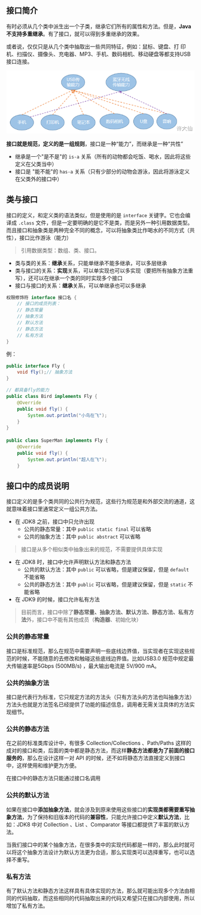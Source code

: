 ## 接口简介

有时必须从几个类中派生出一个子类，继承它们所有的属性和方法。但是，**Java 不支持多重继承**。有了接口，就可以得到多重继承的效果。

或者说，仅仅只是从几个类中抽取出一些共同特征，例如：鼠标、键盘、打 印机、扫描仪、摄像头、充电器、MP3、手机、数码相机、移动硬盘等都支持USB接口连接。

![](../../../Image/Java/Java%20接口示例.png)

**接口就是规范，定义的是一组规则**，接口是一种“能力”，而继承是一种“共性”

-  继承是一个"是不是"的 `is-a` 关系（所有的动物都会吃饭、喝水，因此将这些定义在父类当中）
-  接口是 "能不能"的 `has-a` 关系（只有少部分的动物会游泳，因此将游泳定义在父类外的接口中）

## 类与接口

接口的定义，和定义类的语法类似，但是使用的是 `interface` 关键字。它也会编译成 `.class` 文件，但是一定要明确的是它不是类，而是另外一种引用数据类型。而且接口和抽象类是两种完全不同的概念，可以将抽象类比作喝水的不同方式（共性），接口比作游泳（能力）

>引用数据类型：数组、类、接口。

-  类与类的关系：**继承**关系，只能单继承不能多继承，可以多层继承
-  类与接口的关系：**实现**关系，可以单实现也可以多实现（要把所有抽象方法重写），还可以在继承一个类的同时实现多个接口
-  接口与接口的关系：**继承**关系，可以单继承也可以多继承

```java
权限修饰符 interface 接口名 {
    // 接口的成员列表：
    // 静态常量
    // 抽象方法
    // 默认方法
    // 静态方法
    // 私有方法
}
```

例：
```java
public interface Fly {
    void fly();// 抽象方法
}
```

```java
// 都具备fly的能力
public class Bird implements Fly {
    @Override
    public void fly() {
        System.out.println("小鸟在飞");
    }
}

public class SuperMan implements Fly {
    @Override
    public void fly() {
        System.out.println("超人在飞");
    }
```

## 接口中的成员说明

接口定义的是多个类共同的公共行为规范，这些行为规范是和外部交流的通道，这就意味着接口里通常定义一组公共方法。

-  在 JDK8 之前，接口中只允许出现
	-  公共的静态常量：其中 `public static final` 可以省略
	-  公共的抽象方法：其中 `public abstract` 可以省略

>接口是从多个相似类中抽象出来的规范，不需要提供具体实现

-  在 JDK8 时，接口中允许声明默认方法和静态方法
	-  公共的默认方法：其中 `public` 可以省略，但是建议保留，但是 `default` 不能省略
	-  公共的静态方法：其中 `public` 可以省略，但是建议保留，但是 `static` 不能省略
-  在 JDK9 的时候，接口允许私有方法

>目前而言，接口中除了**静态常量、抽象方法、默认方法、静态方法、私有方法**外，接口中不能有其他成员（**构造器**、初始化块）

### 公共的静态常量

接口是标准规范，那么在规范中需要声明一些底线边界值，当实现者在实现这些规范的时候，不能随意的去修改和触碰这些底线边界值。比如USB3.0 规范中规定最大传输速率是5Gbps (500MB/s) ，最大输出电流是 5V/900 mA。

### 公共的抽象方法

接口是代表行为标准，它只规定方法的方法头（只有方法头的方法也叫抽象方法）方法头也就是方法签名已经提供了功能的描述信息，调用者无需关注具体的方法实现细节。

### 公共的静态方法

在之前的标准类库设计中，有很多 Collection/Collections 、Path/Paths 这样的成对的接口和类，后面的类中都是静态方法，而这样**静态方法都是为了前面的接口服务的**，那么在设计这样一对 API 的时候，还不如将静态方法直接定义到接口中，这样使用和维护更为方便。

在接口中的静态方法只能通过接口名调用

### 公共的默认方法

如果在接口中**添加抽象方法**，就会涉及到原来使用这些接口的**实现类都需要重写抽象方法**，为了保持和旧版本的代码的**兼容性**，只能允许接口中定义**默认方法**，比如：JDK8 中对 Collection 、List 、Comparator 等接口都提供了丰富的默认方法。

当我们接口中的某个抽象方法，在很多类中的实现代码都是一样的，那么此时就可以将这个抽象方法设计为默认方法更为合适，那么实现类可以选择重写，也可以选择不重写。

### 私有方法

有了默认方法和静态方法这样具有具体实现的方法，那么就可能出现多个方法由相同的代码抽取，而这些相同的代码抽取出来的代码又希望只在接口内部使用，所以增加了私有方法。



